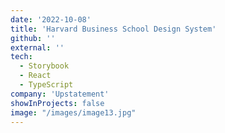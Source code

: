 ```yaml
---
date: '2022-10-08'
title: 'Harvard Business School Design System'
github: ''
external: ''
tech:
  - Storybook
  - React
  - TypeScript
company: 'Upstatement'
showInProjects: false
image: "/images/image13.jpg"
---
```

